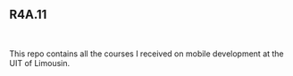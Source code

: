 ## R4A.11

<br>

This repo contains all the courses I received on mobile development at the UIT of Limousin.
